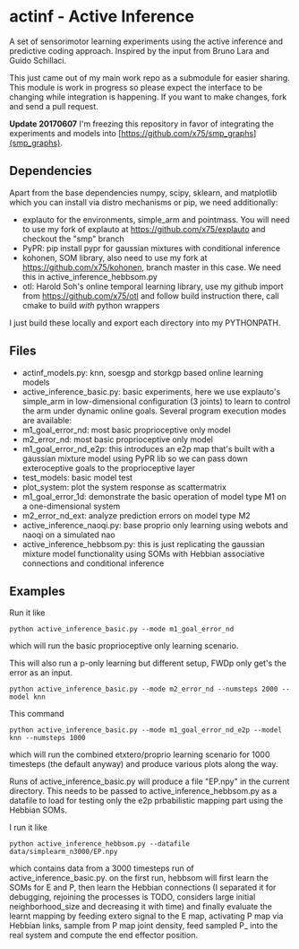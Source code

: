 # actinf - Active Inference

A set of sensorimotor learning experiments using the active inference
and predictive coding approach. Inspired by the input from Bruno Lara
and Guido Schillaci.

This just came out of my main work repo as a submodule for easier
sharing. This module is work in progress so please expect the
interface to be changing while integration is happening. If you want
to make changes, fork and send a pull request.

**Update 20170607** I'm freezing this repository in favor of
  integrating the experiments and models into
  [https://github.com/x75/smp_graphs](smp_graphs).

## Dependencies

Apart from the base dependencies numpy, scipy, sklearn, and matplotlib
which you can install via distro mechanisms or pip, we need additionally:
 - explauto for the environments, simple_arm and pointmass. You will
   need to use my fork of explauto at https://github.com/x75/explauto
   and checkout the "smp" branch
 - PyPR: pip install pypr for gaussian mixtures with conditional inference
 - kohonen, SOM library, also need to use my fork at
   https://github.com/x75/kohonen, branch master in this case. We need this in active_inference_hebbsom.py
 - otl: Harold Soh's online temporal learning library, use my github
   import from https://github.com/x75/otl and follow build instruction
   there, call cmake to build _with_ python wrappers

I just build these locally and export each directory into my PYTHONPATH.

## Files

 - actinf_models.py: knn, soesgp and storkgp based online learning
   models
 - active_inference_basic.py: basic experiments, here we use explauto's
   simple_arm in low-dimensional configuration (3 joints) to learn to
   control the arm under dynamic online goals. Several program
   execution modes are available:
  - m1_goal_error_nd: most basic proprioceptive only model
  - m2_error_nd: most basic proprioceptive only model
  - m1_goal_error_nd_e2p: this introduces an e2p map that's built with a
    gaussian mixture model using PyPR lib so we can pass down
    exteroceptive goals to the proprioceptive layer
  - test_models: basic model test
  - plot_system: plot the system response as scattermatrix
  - m1_goal_error_1d: demonstrate the basic operation of model
    type M1 on a one-dimensional system
  - m2_error_nd_ext: analyze prediction errors on model type M2
 - active_inference_naoqi.py: base proprio only learning using webots
   and naoqi on a simulated nao
 - active_inference_hebbsom.py: this is just replicating the gaussian
   mixture model functionality using SOMs with Hebbian associative
   connections and conditional inference

## Examples

Run it like

    python active_inference_basic.py --mode m1_goal_error_nd

which will run the basic proprioceptive only learning scenario.

This will also run a p-only learning but different setup, FWDp only get's the error
as an input.

    python active_inference_basic.py --mode m2_error_nd --numsteps 2000 --model knn

This command

    python active_inference_basic.py --mode m1_goal_error_nd_e2p --model knn --numsteps 1000

which will run the combined etxtero/proprio learning scenario for 1000
timesteps (the default anyway) and produce various plots along the way.

Runs of active_inference_basic.py will produce a file "EP.npy" in the
current directory. This needs to be passed to
active_inference_hebbsom.py as a datafile to load for testing only the
e2p prbabilistic mapping part using the Hebbian SOMs.

I run it like

    python active_inference_hebbsom.py --datafile data/simplearm_n3000/EP.npy

which contains data from a 3000 timesteps run of
active_inference_basic.py. on the first run, hebbsom will first learn
the SOMs for E and P, then learn the Hebbian connections (I separated
it for debugging, rejoining the processes is TODO, considers large
initial neighborhood_size and decreasing it with time) and finally
evaluate the learnt mapping by feeding extero signal to the E map,
activating P map via Hebbian links, sample from P map joint density,
feed sampled P_ into the real system and compute the end effector
position.
